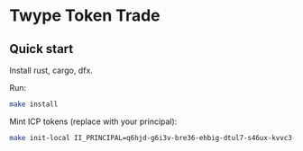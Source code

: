 # Twype Token Trade

## Quick start

Install rust, cargo, dfx.

Run:

```sh
make install
```

Mint ICP tokens (replace with your principal):

```sh
make init-local II_PRINCIPAL=q6hjd-g6i3v-bre36-ehbig-dtul7-s46ux-kvvc3-54pe5-oxfvb-jew33-gae
```
